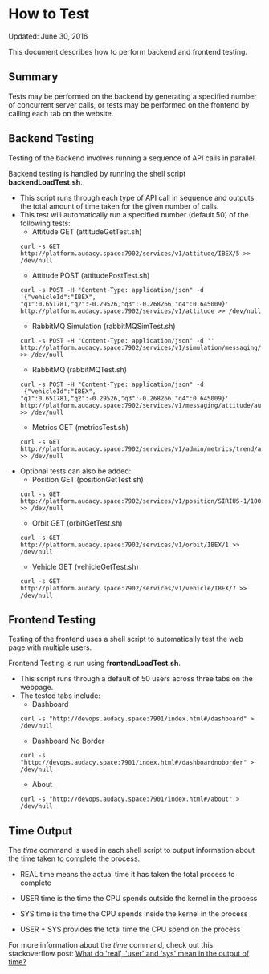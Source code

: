 # How to Test
Updated: June 30, 2016

This document describes how to perform backend and frontend testing.

## Summary
Tests may be performed on the backend by generating a specified number of concurrent server calls, or tests may be performed on the frontend by calling each tab on the website.

## Backend Testing
Testing of the backend involves running a sequence of API calls in parallel.

Backend testing is handled by running the shell script **backendLoadTest.sh**.
* This script runs through each type of API call in sequence and outputs the total amount of time taken for the given number of calls.
* This test will automatically run a specified number (default 50) of the following tests:
  - Attitude GET (attitudeGetTest.sh)
  ```
  curl -s GET http://platform.audacy.space:7902/services/v1/attitude/IBEX/5 >> /dev/null
  ```
  - Attitude POST (attitudePostTest.sh)
  ```
  curl -s POST -H "Content-Type: application/json" -d '{"vehicleId":"IBEX", "q1":0.651781,"q2":-0.29526,"q3":-0.268266,"q4":0.645009}' http://platform.audacy.space:7902/services/v1/attitude >> /dev/null
  ```
  - RabbitMQ Simulation (rabbitMQSimTest.sh)
  ```
  curl -s POST -H "Content-Type: application/json" -d '' http://platform.audacy.space:7902/services/v1/simulation/messaging/attitude/audacy.telemetry.attitude/3 >> /dev/null
  ```
  - RabbitMQ (rabbitMQTest.sh)
  ```
  curl -s POST -H "Content-Type: application/json" -d '{"vehicleId":"IBEX", "q1":0.651781,"q2":-0.29526,"q3":-0.268266,"q4":0.645009}' http://platform.audacy.space:7902/services/v1/messaging/attitude/audacy.telemetry.attitude >> /dev/null
  ```
  - Metrics GET (metricsTest.sh)
  ```
  curl -s GET http://platform.audacy.space:7902/services/v1/admin/metrics/trend/attitude/1 >> /dev/null
  ```
* Optional tests can also be added:
  - Position GET (positionGetTest.sh)
  ```
  curl -s GET http://platform.audacy.space:7902/services/v1/position/SIRIUS-1/100 >> /dev/null
  ```
  - Orbit GET (orbitGetTest.sh)
  ```
  curl -s GET http://platform.audacy.space:7902/services/v1/orbit/IBEX/1 >> /dev/null
  ```
  - Vehicle GET (vehicleGetTest.sh)
  ```
  curl -s GET http://platform.audacy.space:7902/services/v1/vehicle/IBEX/7 >> /dev/null
  ```

## Frontend Testing
Testing of the frontend uses a shell script to automatically test the web page with multiple users.

Frontend Testing is run using **frontendLoadTest.sh**.
* This script runs through a default of 50 users across three tabs on the webpage.
* The tested tabs include:
  - Dashboard
  ```
  curl -s "http://devops.audacy.space:7901/index.html#/dashboard" > /dev/null
  ```
  - Dashboard No Border
  ```
  curl -s "http://devops.audacy.space:7901/index.html#/dashboardnoborder" > /dev/null
  ```
  - About
  ```
  curl -s "http://devops.audacy.space:7901/index.html#/about" > /dev/null
  ```

## Time Output
The *time* command is used in each shell script to output information about the time taken to complete the process.

* REAL time means the actual time it has taken the total process to complete
* USER time is the time the CPU spends outside the kernel in the process
* SYS time is the time the CPU spends inside the kernel in the process

* USER + SYS provides the total time the CPU spend on the process

For more information about the *time* command, check out this stackoverflow post:
[What do 'real', 'user' and 'sys' mean in the output of time?](http://stackoverflow.com/questions/556405/what-do-real-user-and-sys-mean-in-the-output-of-time1/556411#556411)
